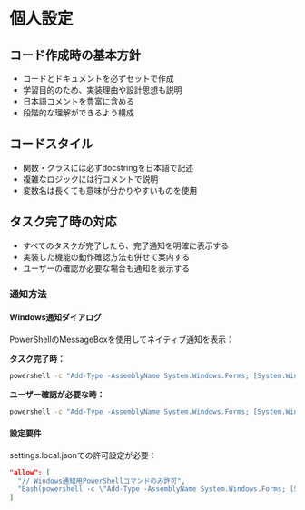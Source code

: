# 個人設定

## コード作成時の基本方針
- コードとドキュメントを必ずセットで作成
- 学習目的のため、実装理由や設計思想も説明
- 日本語コメントを豊富に含める
- 段階的な理解ができるよう構成

## コードスタイル
- 関数・クラスには必ずdocstringを日本語で記述
- 複雑なロジックには行コメントで説明
- 変数名は長くても意味が分かりやすいものを使用

## タスク完了時の対応
- すべてのタスクが完了したら、完了通知を明確に表示する
- 実装した機能の動作確認方法も併せて案内する
- ユーザーの確認が必要な場合も通知を表示する

### 通知方法
#### Windows通知ダイアログ
PowerShellのMessageBoxを使用してネイティブ通知を表示：

**タスク完了時：**
```bash
powershell -c "Add-Type -AssemblyName System.Windows.Forms; [System.Windows.Forms.MessageBox]::Show('タスクが完了しました！\n\n実施内容：[具体的な作業内容]\n動作確認方法：[確認手順]', 'Claude Code - タスク完了通知', 'OK', 'Information')"
```

**ユーザー確認が必要な時：**
```bash
powershell -c "Add-Type -AssemblyName System.Windows.Forms; [System.Windows.Forms.MessageBox]::Show('ユーザーの確認が必要です。\n\n確認内容：[確認が必要な内容]\n次の手順：[必要な対応]', 'Claude Code - 確認要求', 'OK', 'Question')"
```

#### 設定要件
settings.local.jsonでの許可設定が必要：
```json
"allow": [
  "// Windows通知用PowerShellコマンドのみ許可",
  "Bash(powershell -c \"Add-Type -AssemblyName System.Windows.Forms; [System.Windows.Forms.MessageBox]::Show*)"
]
```